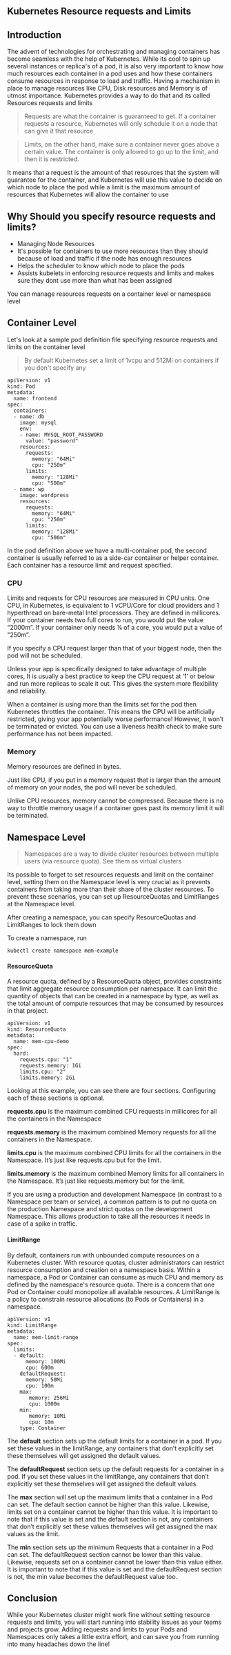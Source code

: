 ## Kubernetes Resource requests and Limits

## Introduction
The advent of technologies for orchestrating and managing containers has become seamless with the help of Kubernetes. While its cool to spin up several instances or replica's of a pod, it is also very important to know how much resources each container in a pod uses and how these containers consume resources in response to load and traffic. Having a mechanism in place to manage resources like CPU, Disk resources and Memory is of utmost importance. Kubernetes provides a way to do that and its called Resources requests and limits

> Requests are what the container is guaranteed to get. If a container requests a resource, Kubernetes will only schedule it on a node that can give it that resource

> Limits, on the other hand, make sure a container never goes above a certain value. The container is only allowed to go up to the limit, and then it is restricted. 

It means that a request is the amount of that resources that the system will guarantee for the container, and Kubernetes will use this value to decide on which node to place the pod while a limit is the maximum amount of resources that Kubernetes will allow the container to use

## Why Should you specify resource requests and limits?
- Managing Node Resources
- It's possible for containers to use more resources than they should because of load and traffic if the node has enough resources
- Helps the scheduler to know which node to place the pods
- Assists kubelets in enforcing resource requests and limits and makes sure they dont use more than what has been assigned

You can manage resources requests on a container level or namespace level

## Container Level
Let's look at a sample pod definition file specifying resource requests and limits on the container level

> By default Kubernetes set a limit of 1vcpu and 512Mi on containers if you don't specify any

```
apiVersion: v1
kind: Pod
metadata:
  name: frontend
spec:
  containers:
  - name: db
    image: mysql
    env:
    - name: MYSQL_ROOT_PASSWORD
      value: "password"
    resources:
      requests:
        memory: "64Mi"
        cpu: "250m"
      limits:
        memory: "128Mi"
        cpu: "500m"
  - name: wp
    image: wordpress
    resources:
      requests:
        memory: "64Mi"
        cpu: "250m"
      limits:
        memory: "128Mi"
        cpu: "500m"
``` 
In the pod definition above we have a multi-container pod, the second container is usually referred to as a side-car container or helper container. Each container has a resource limit and request specified. 

### CPU

Limits and requests for CPU resources are measured in CPU units. One CPU, in Kubernetes, is equivalent to 1 vCPU/Core for cloud providers and 1 hyperthread on bare-metal Intel processors. 
They are defined in millicores. If your container needs two full cores to run, you would put the value “2000m”. If your container only needs ¼ of a core, you would put a value of “250m”.

If you specify a CPU request larger than that of your biggest node, then the pod will not be scheduled. 

Unless your app is specifically designed to take advantage of multiple cores, It is usually a best practice to keep the CPU request at ‘1’ or below and run more replicas to scale it out. This gives the system more flexibility and reliability.

When a container is using more than the limits set for the pod then Kubernetes throttles the container. This means the CPU will be artificially restricted, giving your app potentially worse performance! However, it won’t be terminated or evicted. You can use a liveness health check to make sure performance has not been impacted.

### Memory
Memory resources are defined in bytes.

Just like CPU, if you put in a memory request that is larger than the amount of memory on your nodes, the pod will never be scheduled.

Unlike CPU resources, memory cannot be compressed. Because there is no way to throttle memory usage if a container goes past its memory limit it will be terminated.

## Namespace Level

 > Namespaces are a way to divide cluster resources between multiple users (via resource quota). See them as virtual clusters 

Its possible to forget to set resources requests and limit on the container level, setting them on the Namespace level is very crucial as it prevents containers from taking more than their share of the cluster resources. To prevent these scenarios, you can set up ResourceQuotas and LimitRanges at the Namespace level.

After creating a namespace, you can specify ResourceQuotas and LimitRanges to lock them down

To create a namespace, run

```
kubectl create namespace mem-example
``` 
#### ResourceQuota 
A resource quota, defined by a ResourceQuota object, provides constraints that limit aggregate resource consumption per namespace. It can limit the quantity of objects that can be created in a namespace by type, as well as the total amount of compute resources that may be consumed by resources in that project.

```
apiVersion: v1
kind: ResourceQuota
metadata:
  name: mem-cpu-demo
spec:
  hard:
    requests.cpu: "1"
    requests.memory: 1Gi
    limits.cpu: "2"
    limits.memory: 2Gi
``` 

Looking at this example, you can see there are four sections. Configuring each of these sections is optional.

**requests.cpu** is the maximum combined CPU requests in millicores for all the containers in the Namespace

**requests.memory** is the maximum combined Memory requests for all the containers in the Namespace. 

**limits.cpu** is the maximum combined CPU limits for all the containers in the Namespace. It’s just like requests.cpu but for the limit.

**limits.memory** is the maximum combined Memory limits for all containers in the Namespace. It’s just like requests.memory but for the limit.

If you are using a production and development Namespace (in contrast to a Namespace per team or service), a common pattern is to put no quota on the production Namespace and strict quotas on the development Namespace. This allows production to take all the resources it needs in case of a spike in traffic.

#### LimitRange
By default, containers run with unbounded compute resources on a Kubernetes cluster. With resource quotas, cluster administrators can restrict resource consumption and creation on a namespace basis. Within a namespace, a Pod or Container can consume as much CPU and memory as defined by the namespace's resource quota. There is a concern that one Pod or Container could monopolize all available resources. A LimitRange is a policy to constrain resource allocations (to Pods or Containers) in a namespace.


```
apiVersion: v1
kind: LimitRange
metadata:
  name: mem-limit-range
spec:
  limits:
  - default:
      memory: 100Mi
      cpu: 600m
    defaultRequest:
      memory: 50Mi
      cpu: 100m
    max:
       memory: 256Mi
       cpu: 1000m
    min:
       memory: 10Mi
       cpu: 10m
    type: Container
``` 
The **default** section sets up the default limits for a container in a pod. If you set these values in the limitRange, any containers that don’t explicitly set these themselves will get assigned the default values.

The **defaultRequest** section sets up the default requests for a container in a pod. If you set these values in the limitRange, any containers that don’t explicitly set these themselves will get assigned the default values.

The **max** section will set up the maximum limits that a container in a Pod can set. The default section cannot be higher than this value. Likewise, limits set on a container cannot be higher than this value. It is important to note that if this value is set and the default section is not, any containers that don’t explicitly set these values themselves will get assigned the max values as the limit.

The **min** section sets up the minimum Requests that a container in a Pod can set. The defaultRequest section cannot be lower than this value. Likewise, requests set on a container cannot be lower than this value either. It is important to note that if this value is set and the defaultRequest section is not, the min value becomes the defaultRequest value too.

## Conclusion
While your Kubernetes cluster might work fine without setting resource requests and limits, you will start running into stability issues as your teams and projects grow. Adding requests and limits to your Pods and Namespaces only takes a little extra effort, and can save you from running into many headaches down the line!